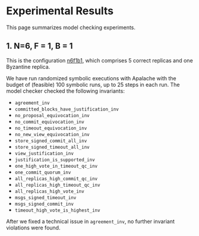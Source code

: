 # Experimental Results

This page summarizes model checking experiments.

## 1. N=6, F = 1, B = 1

This is the configuration [n6f1b1][], which comprises 5 correct replicas and one Byzantine replica.

We have run randomized symbolic executions with Apalache with the budget of
(feasible) 100 symbolic runs, up to 25 steps in each run. The model checker
checked the following invariants:

 - `agreement_inv`
 - `committed_blocks_have_justification_inv`
 - `no_proposal_equivocation_inv`
 - `no_commit_equivocation_inv`
 - `no_timeout_equivocation_inv`
 - `no_new_view_equivocation_inv`
 - `store_signed_commit_all_inv`
 - `store_signed_timeout_all_inv`
 - `view_justification_inv`
 - `justification_is_supported_inv`
 - `one_high_vote_in_timeout_qc_inv`
 - `one_commit_quorum_inv`
 - `all_replicas_high_commit_qc_inv`
 - `all_replicas_high_timeout_qc_inv`
 - `all_replicas_high_vote_inv`
 - `msgs_signed_timeout_inv`
 - `msgs_signed_commit_inv`
 - `timeout_high_vote_is_highest_inv`

After we fixed a technical issue in `agreement_inv`, no further invariant
violations were found.

[n6f1b1]: ./n6f1b1.qnt